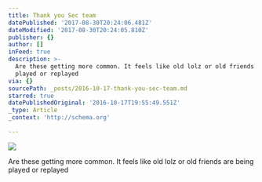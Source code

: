 ```yaml
---
title: Thank you Sec team
datePublished: '2017-08-30T20:24:06.481Z'
dateModified: '2017-08-30T20:24:05.810Z'
publisher: {}
author: []
inFeed: true
description: >-
  Are these getting more common. It feels like old lolz or old friends are being
  played or replayed
via: {}
sourcePath: _posts/2016-10-17-thank-you-sec-team.md
starred: true
datePublishedOriginal: '2016-10-17T19:55:49.551Z'
_type: Article
_context: 'http://schema.org'

---
```

![](https://the-grid-user-content.s3-us-west-2.amazonaws.com/3133bd16-7de9-4f2c-aff7-f847c68809cf.jpg)

Are these getting more common. It feels like old lolz or old friends are being played or replayed